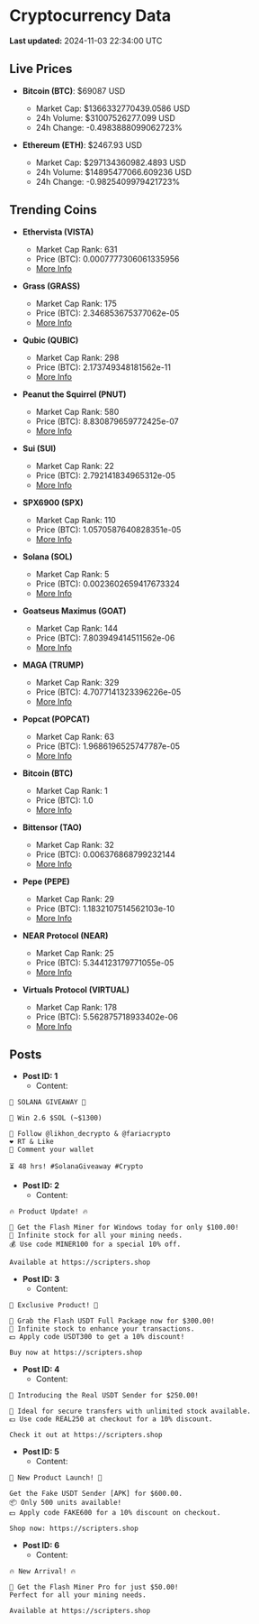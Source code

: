 # Cryptocurrency Data

**Last updated:** 2024-11-03 22:34:00 UTC

## Live Prices
- **Bitcoin (BTC)**: $69087 USD
  - Market Cap: $1366332770439.0586 USD
  - 24h Volume: $31007526277.099 USD
  - 24h Change: -0.4983888099062723%

- **Ethereum (ETH)**: $2467.93 USD
  - Market Cap: $297134360982.4893 USD
  - 24h Volume: $14895477066.609236 USD
  - 24h Change: -0.9825409979421723%

## Trending Coins
- **Ethervista (VISTA)**
  - Market Cap Rank: 631
  - Price (BTC): 0.0007777306061335956
  - [More Info](https://www.coingecko.com/en/coins/ethervista)

- **Grass (GRASS)**
  - Market Cap Rank: 175
  - Price (BTC): 2.346853675377062e-05
  - [More Info](https://www.coingecko.com/en/coins/grass)

- **Qubic (QUBIC)**
  - Market Cap Rank: 298
  - Price (BTC): 2.173749348181562e-11
  - [More Info](https://www.coingecko.com/en/coins/qubic)

- **Peanut the Squirrel (PNUT)**
  - Market Cap Rank: 580
  - Price (BTC): 8.830879659772425e-07
  - [More Info](https://www.coingecko.com/en/coins/peanut-the-squirrel)

- **Sui (SUI)**
  - Market Cap Rank: 22
  - Price (BTC): 2.792141834965312e-05
  - [More Info](https://www.coingecko.com/en/coins/sui)

- **SPX6900 (SPX)**
  - Market Cap Rank: 110
  - Price (BTC): 1.0570587640828351e-05
  - [More Info](https://www.coingecko.com/en/coins/spx6900)

- **Solana (SOL)**
  - Market Cap Rank: 5
  - Price (BTC): 0.0023602659417673324
  - [More Info](https://www.coingecko.com/en/coins/solana)

- **Goatseus Maximus (GOAT)**
  - Market Cap Rank: 144
  - Price (BTC): 7.803949414511562e-06
  - [More Info](https://www.coingecko.com/en/coins/goatseus-maximus)

- **MAGA (TRUMP)**
  - Market Cap Rank: 329
  - Price (BTC): 4.7077141323396226e-05
  - [More Info](https://www.coingecko.com/en/coins/maga)

- **Popcat (POPCAT)**
  - Market Cap Rank: 63
  - Price (BTC): 1.9686196525747787e-05
  - [More Info](https://www.coingecko.com/en/coins/popcat)

- **Bitcoin (BTC)**
  - Market Cap Rank: 1
  - Price (BTC): 1.0
  - [More Info](https://www.coingecko.com/en/coins/bitcoin)

- **Bittensor (TAO)**
  - Market Cap Rank: 32
  - Price (BTC): 0.006376868799232144
  - [More Info](https://www.coingecko.com/en/coins/bittensor)

- **Pepe (PEPE)**
  - Market Cap Rank: 29
  - Price (BTC): 1.1832107514562103e-10
  - [More Info](https://www.coingecko.com/en/coins/pepe)

- **NEAR Protocol (NEAR)**
  - Market Cap Rank: 25
  - Price (BTC): 5.344123179771055e-05
  - [More Info](https://www.coingecko.com/en/coins/near)

- **Virtuals Protocol (VIRTUAL)**
  - Market Cap Rank: 178
  - Price (BTC): 5.562875718933402e-06
  - [More Info](https://www.coingecko.com/en/coins/virtual-protocol)

## Posts
- **Post ID: 1**
  - Content:
```
🚀 SOLANA GIVEAWAY 🚀

🎁 Win 2.6 $SOL (~$1300)

🤝 Follow @likhon_decrypto & @fariacrypto
❤️ RT & Like
💬 Comment your wallet

⏳ 48 hrs! #SolanaGiveaway #Crypto
```

- **Post ID: 2**
  - Content:
```
🔥 Product Update! 🔥

🚀 Get the Flash Miner for Windows today for only $100.00!
🔋 Infinite stock for all your mining needs.
💰 Use code MINER100 for a special 10% off.

Available at https://scripters.shop
```

- **Post ID: 3**
  - Content:
```
🎁 Exclusive Product! 🎁

💸 Grab the Flash USDT Full Package now for $300.00!
🎉 Infinite stock to enhance your transactions.
💵 Apply code USDT300 to get a 10% discount!

Buy now at https://scripters.shop
```

- **Post ID: 4**
  - Content:
```
💎 Introducing the Real USDT Sender for $250.00!

💼 Ideal for secure transfers with unlimited stock available.
💵 Use code REAL250 at checkout for a 10% discount.

Check it out at https://scripters.shop
```

- **Post ID: 5**
  - Content:
```
🚀 New Product Launch! 🚀

Get the Fake USDT Sender [APK] for $600.00.
📦 Only 500 units available!
💵 Apply code FAKE600 for a 10% discount on checkout.

Shop now: https://scripters.shop
```

- **Post ID: 6**
  - Content:
```
🔥 New Arrival! 🔥

💸 Get the Flash Miner Pro for just $50.00!
Perfect for all your mining needs.

Available at https://scripters.shop
```

